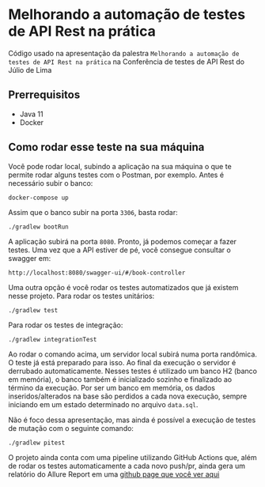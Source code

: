 # Melhorando a automação de testes de API Rest na prática

Código usado na apresentação da palestra `Melhorando a automação de testes de API Rest na prática` na Conferência de testes de API Rest do Júlio de Lima

## Prerrequisitos

* Java 11
* Docker

## Como rodar esse teste na sua máquina

Você pode rodar local, subindo a aplicação na sua máquina o que te permite rodar alguns testes com o Postman, por exemplo.
Antes é necessário subir o banco:

```
docker-compose up
```

Assim que o banco subir na porta `3306`, basta rodar:

```
./gradlew bootRun
```

A aplicação subirá na porta `8080`. Pronto, já podemos começar a fazer testes. Uma vez que a API estiver de pé, você consegue consultar o swagger em:

```
http://localhost:8080/swagger-ui/#/book-controller
```

Uma outra opção é você rodar os testes automatizados que já existem nesse projeto. Para rodar os testes unitários:

```
./gradlew test
```

Para rodar os testes de integração:

```
./gradlew integrationTest
```

Ao rodar o comando acima, um servidor local subirá numa porta randômica. O teste já está preparado para isso. Ao final da execução o servidor é derrubado 
automaticamente. Nesses testes é utilizado um banco H2 (banco em memória), o banco também é inicializado sozinho e finalizado ao término da execução.
Por ser um banco em memória, os dados inseridos/alterados na base são perdidos a cada nova execução, sempre iniciando em um estado determinado no arquivo
`data.sql`.

Não é foco dessa apresentação, mas ainda é possível a execução de testes de mutação com o seguinte comando:

```
./gradlew pitest
```

O projeto ainda conta com uma pipeline utilizando GitHub Actions que, além de rodar os testes automaticamente a cada novo push/pr,
ainda gera um relatório do Allure Report em uma [github page que você ver aqui](https://rapesil.github.io/apresentacao-ptqs-2022/)

